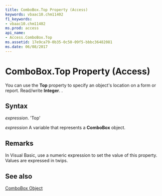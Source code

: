 ```yaml
---
title: ComboBox.Top Property (Access)
keywords: vbaac10.chm11402
f1_keywords:
- vbaac10.chm11402
ms.prod: access
api_name:
- Access.ComboBox.Top
ms.assetid: 17e9ca79-0b35-0c50-09f5-bbbc36482081
ms.date: 06/08/2017
---
```



# ComboBox.Top Property (Access)

You can use the  **Top** property to specify an object's location on a form or report. Read/write **Integer**. .


## Syntax

 _expression_. 'Top'

 _expression_ A variable that represents a **ComboBox** object.


## Remarks

In Visual Basic, use a numeric expression to set the value of this property. Values are expressed in twips.


## See also


[ComboBox Object](Access.ComboBox.md)

